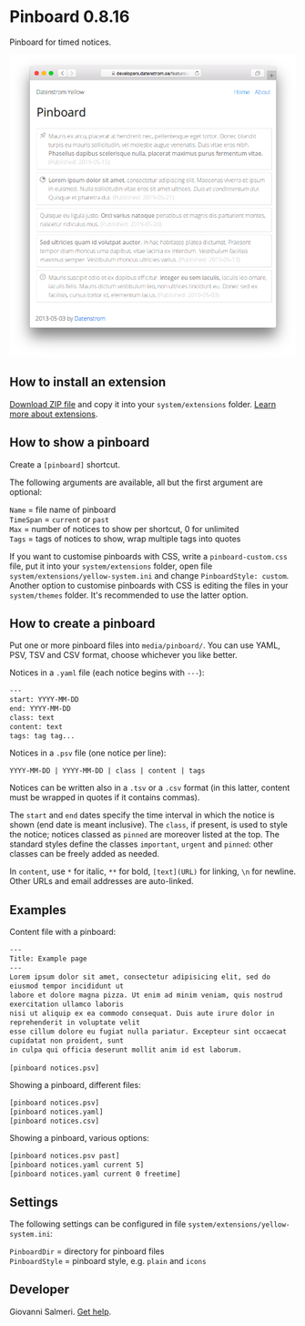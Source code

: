 # Pinboard 0.8.16

Pinboard for timed notices.

<p align="center"><img src="SCREENSHOT.png?raw=true" alt="Screenshot"></p>

## How to install an extension

[Download ZIP file](https://github.com/GiovanniSalmeri/yellow-pinboard/archive/refs/heads/main.zip) and copy it into your `system/extensions` folder. [Learn more about extensions](https://github.com/annaesvensson/yellow-update).

## How to show a pinboard

Create a `[pinboard]` shortcut.

The following arguments are available, all but the first argument are optional:

`Name` = file name of pinboard  
`TimeSpan` = `current` or `past`  
`Max` = number of notices to show per shortcut, 0 for unlimited  
`Tags` = tags of notices to show, wrap multiple tags into quotes  

If you want to customise pinboards with CSS, write a `pinboard-custom.css` file, put it into your `system/extensions` folder, open file `system/extensions/yellow-system.ini` and change `PinboardStyle: custom`. Another option to customise pinboards with CSS is editing the files in your `system/themes` folder. It's recommended to use the latter option.

## How to create a pinboard

Put one or more pinboard files into `media/pinboard/`. You can use YAML, PSV, TSV and CSV format, choose whichever you like better.

Notices in a `.yaml` file (each notice begins with `---`):

    ---
    start: YYYY-MM-DD
    end: YYYY-MM-DD
    class: text
    content: text
    tags: tag tag...

Notices in a `.psv` file (one notice per line):

    YYYY-MM-DD | YYYY-MM-DD | class | content | tags

Notices can be written also in a `.tsv` or a `.csv` format (in this latter, content must be wrapped in quotes if it contains commas).

The `start` and `end` dates specify the time interval in which the notice is shown (end date is meant inclusive). The `class`, if present, is used to style the notice; notices classed as `pinned` are moreover listed at the top. The standard styles define the classes `important`, `urgent` and `pinned`: other classes can be freely added as needed.

In `content`, use `*` for italic, `**` for bold, `[text](URL)` for linking, `\n` for newline. Other URLs and email addresses are auto-linked.

## Examples

Content file with a pinboard:

    ---
    Title: Example page
    ---
    Lorem ipsum dolor sit amet, consectetur adipisicing elit, sed do eiusmod tempor incididunt ut 
    labore et dolore magna pizza. Ut enim ad minim veniam, quis nostrud exercitation ullamco laboris 
    nisi ut aliquip ex ea commodo consequat. Duis aute irure dolor in reprehenderit in voluptate velit 
    esse cillum dolore eu fugiat nulla pariatur. Excepteur sint occaecat cupidatat non proident, sunt 
    in culpa qui officia deserunt mollit anim id est laborum.

    [pinboard notices.psv]
    
Showing a pinboard, different files:

    [pinboard notices.psv]
    [pinboard notices.yaml]
    [pinboard notices.csv]

Showing a pinboard, various options:

    [pinboard notices.psv past]
    [pinboard notices.yaml current 5]
    [pinboard notices.yaml current 0 freetime]

## Settings

The following settings can be configured in file `system/extensions/yellow-system.ini`:

`PinboardDir` = directory for pinboard files  
`PinboardStyle` = pinboard style, e.g. `plain` and `icons` 

## Developer

Giovanni Salmeri. [Get help](https://datenstrom.se/yellow/help/).
